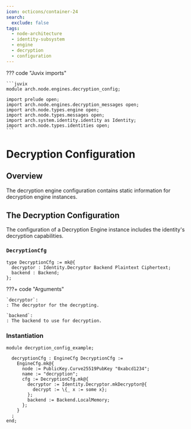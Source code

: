 ```yaml
---
icon: octicons/container-24
search:
  exclude: false
tags:
  - node-architecture
  - identity-subsystem
  - engine
  - decryption
  - configuration
---
```


??? code "Juvix imports"

    ```juvix
    module arch.node.engines.decryption_config;

    import prelude open;
    import arch.node.engines.decryption_messages open;
    import arch.node.types.engine open;
    import arch.node.types.messages open;
    import arch.system.identity.identity as Identity;
    import arch.node.types.identities open;
    ```

# Decryption Configuration

## Overview

The decryption engine configuration contains static information for decryption engine instances.

## The Decryption Configuration

The configuration of a Decryption Engine instance includes the identity's
decryption capabilities.

### `DecryptionCfg`

<!-- --8<-- [start:DecryptionCfg] -->
```juvix
type DecryptionCfg := mk@{
  decryptor : Identity.Decryptor Backend Plaintext Ciphertext;
  backend : Backend;
};
```
<!-- --8<-- [end:DecryptionCfg] -->

???+ code "Arguments"

    `decryptor`:
    : The decryptor for the decrypting.

    `backend`:
    : The backend to use for decryption.

### Instantiation

<!-- --8<-- [start:decryptionCfg] -->
```juvix extract-module-statements
module decryption_config_example;

  decryptionCfg : EngineCfg DecryptionCfg :=
    EngineCfg.mk@{
      node := PublicKey.Curve25519PubKey "0xabcd1234";
      name := "decryption";
      cfg := DecryptionCfg.mk@{
        decryptor := Identity.Decryptor.mkDecryptor@{
          decrypt := \{_ x := some x};
        };
        backend := Backend.LocalMemory;
      };
    }
  ;
end;
```
<!-- --8<-- [end:decryptionCfg] -->
